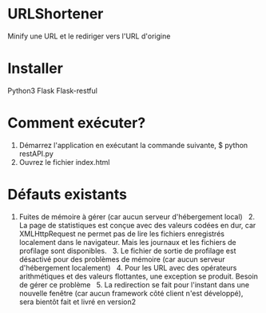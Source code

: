 # URLShortener
 Minify une URL et le rediriger vers l'URL d'origine

# Installer
 Python3
 Flask
 Flask-restful

# Comment exécuter?
 1. Démarrez l'application en exécutant la commande suivante,
	$ python restAPI.py
 2. Ouvrez le fichier index.html 

# Défauts existants
1. Fuites de mémoire à gérer (car aucun serveur d'hébergement local)
  2. La page de statistiques est conçue avec des valeurs codées en dur, car XMLHttpRequest ne permet pas de lire les fichiers enregistrés localement dans le navigateur. Mais les journaux et les fichiers de profilage sont disponibles.
  3. Le fichier de sortie de profilage est désactivé pour des problèmes de mémoire (car aucun serveur d'hébergement localement)
  4. Pour les URL avec des opérateurs arithmétiques et des valeurs flottantes, une exception se produit. Besoin de gérer ce problème
  5. La redirection se fait pour l'instant dans une nouvelle fenêtre (car aucun framework côté client n'est développé), sera bientôt fait et livré en version2
 
